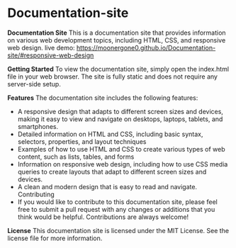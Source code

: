 # Documentation-site
**Documentation Site**
This is a documentation site that provides information on various web development topics, including HTML, CSS, and responsive web design.
live demo: https://moonergone0.github.io/Documentation-site/#responsive-web-design

**Getting Started**
To view the documentation site, simply open the index.html file in your web browser. The site is fully static and does not require any server-side setup.

**Features**
The documentation site includes the following features:

+ A responsive design that adapts to different screen sizes and devices, making it easy to view and navigate on desktops, laptops, tablets, and smartphones.
+ Detailed information on HTML and CSS, including basic syntax, selectors, properties, and layout techniques
+ Examples of how to use HTML and CSS to create various types of web content, such as lists, tables, and forms
+ Information on responsive web design, including how to use CSS media queries to create layouts that adapt to different screen sizes and devices.
+ A clean and modern design that is easy to read and navigate.
Contributing
+ If you would like to contribute to this documentation site, please feel free to submit a pull request with any changes or additions that you think would be helpful. Contributions are always welcome!

**License**
This documentation site is licensed under the MIT License. See the license file for more information.
